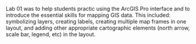 Lab 01 was to help students practic using the ArcGIS Pro interface and to introduce the essential skills for mapping GIS data. This included: symbolizing layers, creating labels, creating multiple map frames in one layout, and adding other appropriate cartographic elements (north arrow, scale bar, legend, etc) in the layout. 
